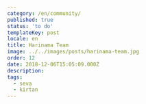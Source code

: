 ```yaml
---
category: /en/community/
published: true
status: 'to do'
templateKey: post
locale: en
title: Harinama Team
image: ../../images/posts/harinama-team.jpg
order: 12
date: 2018-12-06T15:05:09.000Z
description:
tags:
  - seva
  - kirtan
---
```


<tbd locale="en" url="mailto:haribol@mayapur.live"></tbd>
